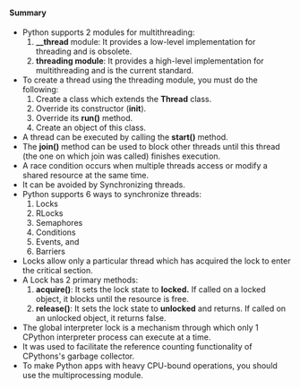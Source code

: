 #### Summary

- Python supports 2 modules for multithreading:
  1. **__thread** module: It provides a low-level implementation for threading and is obsolete.
  2. **threading module**: It provides a high-level implementation for multithreading and is the current standard.
- To create a thread using the threading module, you must do the following:
  1. Create a class which extends the **Thread** class.
  2. Override its constructor (__init__).
  3. Override its **run()** method.
  4. Create an object of this class.
- A thread can be executed by calling the **start()** method.
- The **join()** method can be used to block other threads until this thread (the one on which join was called) finishes execution.
- A race condition occurs when multiple threads access or modify a shared resource at the same time.
- It can be avoided by Synchronizing threads.
- Python supports 6 ways to synchronize threads:
  1. Locks
  2. RLocks
  3. Semaphores
  4. Conditions
  5. Events, and
  6. Barriers
- Locks allow only a particular thread which has acquired the lock to enter the critical section.
- A Lock has 2 primary methods:
  1. **acquire()**: It sets the lock state to **locked.** If called on a locked object, it blocks until the resource is free.
  2. **release()**: It sets the lock state to **unlocked** and returns. If called on an unlocked object, it returns false.
- The global interpreter lock is a mechanism through which only 1 CPython interpreter process can execute at a time.
- It was used to facilitate the reference counting functionality of CPythons's garbage collector.
- To make Python apps with heavy CPU-bound operations, you should use the multiprocessing module.